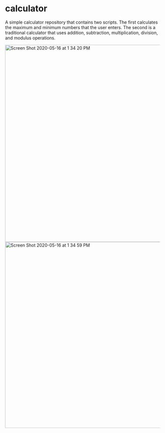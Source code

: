# calculator
A simple calculator repository that contains two scripts. The first calculates the maximum and minimum numbers that the user enters. The second is a traditional calculator that uses addition, subtraction, multiplication, division, and modulus operations.

<img width="641" alt="Screen Shot 2020-05-16 at 1 34 20 PM" src="https://user-images.githubusercontent.com/56742442/82126368-448b3700-977a-11ea-8b04-4d65321fbf3b.png">

<img width="605" alt="Screen Shot 2020-05-16 at 1 34 59 PM" src="https://user-images.githubusercontent.com/56742442/82126369-4654fa80-977a-11ea-9452-a0c206572f6d.png">
